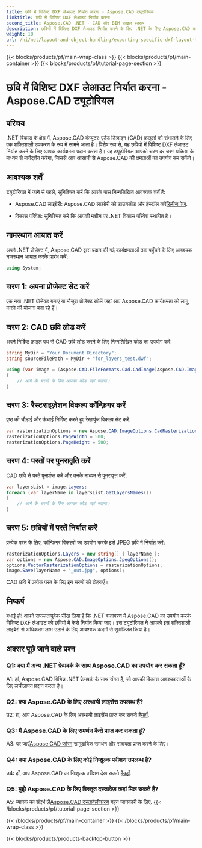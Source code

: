 ```yaml
---
title: छवि में विशिष्ट DXF लेआउट निर्यात करना - Aspose.CAD ट्यूटोरियल
linktitle: छवि में विशिष्ट DXF लेआउट निर्यात करना
second_title: Aspose.CAD .NET - CAD और BIM फ़ाइल स्वरूप
description: छवियों में विशिष्ट DXF लेआउट निर्यात करने के लिए .NET के लिए Aspose.CAD का उपयोग करने पर चरण-दर-चरण मार्गदर्शिका देखें। इस शक्तिशाली ट्यूटोरियल के साथ अपनी .NET विकास दक्षता को अधिकतम करें।
weight: 10
url: /hi/net/layout-and-object-handling/exporting-specific-dxf-layout-to-image/
---
```


{{< blocks/products/pf/main-wrap-class >}}
{{< blocks/products/pf/main-container >}}
{{< blocks/products/pf/tutorial-page-section >}}

# छवि में विशिष्ट DXF लेआउट निर्यात करना - Aspose.CAD ट्यूटोरियल

## परिचय

.NET विकास के क्षेत्र में, Aspose.CAD कंप्यूटर-एडेड डिज़ाइन (CAD) फ़ाइलों को संभालने के लिए एक शक्तिशाली उपकरण के रूप में सामने आता है। विशेष रूप से, यह छवियों में विशिष्ट DXF लेआउट निर्यात करने के लिए व्यापक कार्यक्षमता प्रदान करता है। यह ट्यूटोरियल आपको चरण दर चरण प्रक्रिया के माध्यम से मार्गदर्शन करेगा, जिससे आप आसानी से Aspose.CAD की क्षमताओं का उपयोग कर सकेंगे।

## आवश्यक शर्तें

ट्यूटोरियल में जाने से पहले, सुनिश्चित करें कि आपके पास निम्नलिखित आवश्यक शर्तें हैं:

-  Aspose.CAD लाइब्रेरी: Aspose.CAD लाइब्रेरी को डाउनलोड और इंस्टॉल करें[रिलीज पेज](https://releases.aspose.com/cad/net/).

- विकास परिवेश: सुनिश्चित करें कि आपकी मशीन पर .NET विकास परिवेश स्थापित है।

## नामस्थान आयात करें

अपने .NET प्रोजेक्ट में, Aspose.CAD द्वारा प्रदान की गई कार्यक्षमताओं तक पहुँचने के लिए आवश्यक नामस्थान आयात करके प्रारंभ करें:

```csharp
using System;
```

## चरण 1: अपना प्रोजेक्ट सेट करें

एक नया .NET प्रोजेक्ट बनाएं या मौजूदा प्रोजेक्ट खोलें जहां आप Aspose.CAD कार्यक्षमता को लागू करने की योजना बना रहे हैं।

## चरण 2: CAD छवि लोड करें

अपने निर्दिष्ट फ़ाइल पथ से CAD छवि लोड करने के लिए निम्नलिखित कोड का उपयोग करें:

```csharp
string MyDir = "Your Document Directory";
string sourceFilePath = MyDir + "for_layers_test.dwf";

using (var image = (Aspose.CAD.FileFormats.Cad.CadImage)Aspose.CAD.Image.Load(sourceFilePath))
{
    // आगे के चरणों के लिए आपका कोड यहां जाएगा।
}
```

## चरण 3: रैस्टराइज़ेशन विकल्प कॉन्फ़िगर करें

पृष्ठ की चौड़ाई और ऊंचाई निर्दिष्ट करते हुए रेखापुंज विकल्प सेट करें:

```csharp
var rasterizationOptions = new Aspose.CAD.ImageOptions.CadRasterizationOptions();
rasterizationOptions.PageWidth = 500;
rasterizationOptions.PageHeight = 500;
```

## चरण 4: परतों पर पुनरावृति करें

CAD छवि से परतें पुनर्प्राप्त करें और उनके माध्यम से पुनरावृत्त करें:

```csharp
var layersList = image.Layers;
foreach (var layerName in layersList.GetLayersNames())
{
    // आगे के चरणों के लिए आपका कोड यहां जाएगा।
}
```

## चरण 5: छवियों में परतें निर्यात करें

प्रत्येक परत के लिए, कॉन्फ़िगर विकल्पों का उपयोग करके इसे JPEG छवि में निर्यात करें:

```csharp
rasterizationOptions.Layers = new string[] { layerName };
var options = new Aspose.CAD.ImageOptions.JpegOptions();
options.VectorRasterizationOptions = rasterizationOptions;
image.Save(layerName + "_out.jpg", options);
```

CAD छवि में प्रत्येक परत के लिए इन चरणों को दोहराएँ।

## निष्कर्ष

बधाई हो! आपने सफलतापूर्वक सीख लिया है कि .NET वातावरण में Aspose.CAD का उपयोग करके विशिष्ट DXF लेआउट को छवियों में कैसे निर्यात किया जाए। इस ट्यूटोरियल ने आपको इस शक्तिशाली लाइब्रेरी से अधिकतम लाभ उठाने के लिए आवश्यक कदमों से सुसज्जित किया है।

## अक्सर पूछे जाने वाले प्रश्न

### Q1: क्या मैं अन्य .NET फ्रेमवर्क के साथ Aspose.CAD का उपयोग कर सकता हूँ?

A1: हां, Aspose.CAD विभिन्न .NET फ्रेमवर्क के साथ संगत है, जो आपकी विकास आवश्यकताओं के लिए लचीलापन प्रदान करता है।

### Q2: क्या Aspose.CAD के लिए अस्थायी लाइसेंस उपलब्ध हैं?

 उ2: हां, आप Aspose.CAD के लिए अस्थायी लाइसेंस प्राप्त कर सकते हैं[यहाँ](https://purchase.aspose.com/temporary-license/).

### Q3: मैं Aspose.CAD के लिए समर्थन कैसे प्राप्त कर सकता हूं?

 A3: पर जाएँ[Aspose.CAD फोरम](https://forum.aspose.com/c/cad/19) सामुदायिक समर्थन और सहायता प्राप्त करने के लिए।

### Q4: क्या Aspose.CAD के लिए कोई निःशुल्क परीक्षण उपलब्ध है?

 उ4: हाँ, आप Aspose.CAD का निःशुल्क परीक्षण देख सकते हैं[यहाँ](https://releases.aspose.com/).

### Q5: मुझे Aspose.CAD के लिए विस्तृत दस्तावेज़ कहां मिल सकते हैं?

 A5: व्यापक का संदर्भ लें[Aspose.CAD दस्तावेज़ीकरण](https://reference.aspose.com/cad/net/) गहन जानकारी के लिए.
{{< /blocks/products/pf/tutorial-page-section >}}

{{< /blocks/products/pf/main-container >}}
{{< /blocks/products/pf/main-wrap-class >}}

{{< blocks/products/products-backtop-button >}}
